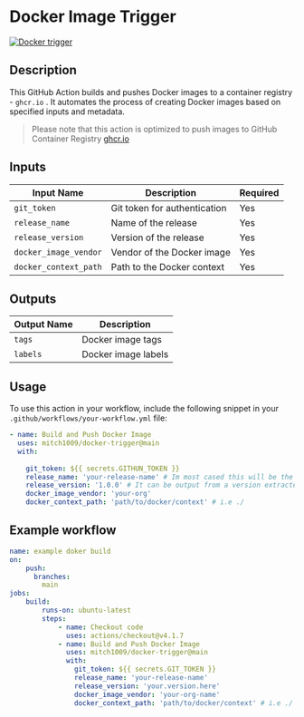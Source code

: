 # Docker Image Trigger

[![Docker trigger](https://github.com/mitch1009/docker-trigger/actions/workflows/release.yml/badge.svg)](https://github.com/mitch1009/docker-trigger/actions/workflows/release.yml) 


## Description
This GitHub Action builds and pushes Docker images to a container registry - `ghcr.io` . It automates the process of creating Docker images based on specified inputs and metadata.

> Please note that this action is optimized to push images to GitHub Container Registry [ghcr.io](https://ghcr.io)

## Inputs

| Input Name           | Description                          | Required |
|---------------------|--------------------------------------|----------|
| `git_token`         | Git token for authentication         | Yes      |
| `release_name`      | Name of the release                  | Yes      |
| `release_version`   | Version of the release               | Yes      |
| `docker_image_vendor` | Vendor of the Docker image         | Yes      |
| `docker_context_path` | Path to the Docker context        | Yes      |

## Outputs

| Output Name | Description                     |
|-------------|---------------------------------|
| `tags`      | Docker image tags               |
| `labels`    | Docker image labels             |

## Usage

To use this action in your workflow, include the following snippet in your `.github/workflows/your-workflow.yml` file:

```yaml
- name: Build and Push Docker Image
  uses: mitch1009/docker-trigger@main
  with:
    
    git_token: ${{ secrets.GITHUN_TOKEN }}
    release_name: 'your-release-name' # Im most cased this will be the image tag
    release_version: '1.0.0' # It can be output from a version extracted from the codebase
    docker_image_vendor: 'your-org'
    docker_context_path: 'path/to/docker/context' # i.e ./
```

## Example workflow

```yaml
name: example doker build
on:
    push:
      branches:
        main
jobs:
    build:
        runs-on: ubuntu-latest
        steps:
            - name: Checkout code
              uses: actions/checkout@v4.1.7
            - name: Build and Push Docker Image
              uses: mitch1009/docker-trigger@main
              with:
                git_token: ${{ secrets.GIT_TOKEN }}
                release_name: 'your-release-name'
                release_version: 'your.version.here'
                docker_image_vendor: 'your-org-name'
                docker_context_path: 'path/to/docker/context' # i.e ./
```